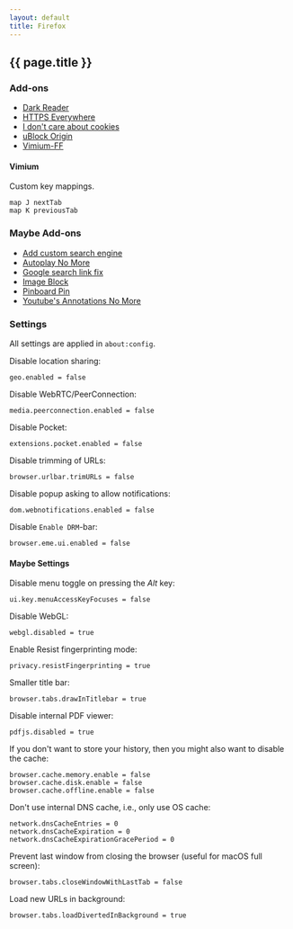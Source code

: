 ```yaml
---
layout: default
title: Firefox
---
```


## {{ page.title }}

### Add-ons

- [Dark Reader](https://addons.mozilla.org/firefox/addon/darkreader/)
- [HTTPS Everywhere](https://addons.mozilla.org/firefox/addon/https-everywhere/)
- [I don't care about cookies](https://addons.mozilla.org/firefox/addon/i-dont-care-about-cookies/)
- [uBlock Origin](https://addons.mozilla.org/firefox/addon/ublock-origin/)
- [Vimium-FF](https://addons.mozilla.org/firefox/addon/vimium-ff/)

#### Vimium

Custom key mappings.

    map J nextTab
    map K previousTab

### Maybe Add-ons

- [Add custom search engine](https://addons.mozilla.org/en-US/firefox/addon/add-custom-search-engine/)
- [Autoplay No More](https://addons.mozilla.org/firefox/addon/autoplay-no-more/)
- [Google search link fix](https://addons.mozilla.org/firefox/addon/google-search-link-fix/)
- [Image Block](https://addons.mozilla.org/en-US/firefox/addon/image-block/)
- [Pinboard Pin](https://addons.mozilla.org/firefox/addon/pinboard-pin/)
- [Youtube's Annotations No More](https://addons.mozilla.org/firefox/addon/youtubes-annotations-no-more/)

### Settings

All settings are applied in `about:config`.

Disable location sharing:

    geo.enabled = false

Disable WebRTC/PeerConnection:

    media.peerconnection.enabled = false

Disable Pocket:

    extensions.pocket.enabled = false

Disable trimming of URLs:

    browser.urlbar.trimURLs = false

Disable popup asking to allow notifications:

    dom.webnotifications.enabled = false

Disable `Enable DRM`-bar:

    browser.eme.ui.enabled = false

#### Maybe Settings

Disable menu toggle on pressing the *Alt* key:

    ui.key.menuAccessKeyFocuses = false

Disable WebGL:

    webgl.disabled = true

Enable Resist fingerprinting mode:

    privacy.resistFingerprinting = true

Smaller title bar:

    browser.tabs.drawInTitlebar = true

Disable internal PDF viewer:

    pdfjs.disabled = true

If you don't want to store your history, then you might also want to
disable the cache:

    browser.cache.memory.enable = false
    browser.cache.disk.enable = false
    browser.cache.offline.enable = false

Don't use internal DNS cache, i.e., only use OS cache:

    network.dnsCacheEntries = 0
    network.dnsCacheExpiration = 0
    network.dnsCacheExpirationGracePeriod = 0

Prevent last window from closing the browser (useful for macOS full screen):

    browser.tabs.closeWindowWithLastTab = false

Load new URLs in background:

    browser.tabs.loadDivertedInBackground = true
